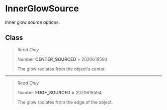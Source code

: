 # InnerGlowSource
Inner glow source options.

## Class
> *Read Only* 
> 
> Number **CENTER_SOURCED** = 2020618593
> 
> The glow radiates from the object's center.
*** 
> *Read Only* 
> 
> Number **EDGE_SOURCED** = 2020618594
> 
> The glow radiates from the edge of the object.


